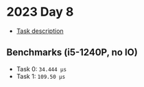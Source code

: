 # 2023 Day 8

- [Task description](./TASKS.md)

## Benchmarks (i5-1240P, no IO)

- Task 0: `34.444 µs`
- Task 1: `109.50 µs`
